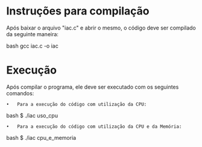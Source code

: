 # Instruções para compilação

Após baixar o arquivo "iac.c" e abrir o mesmo, o código deve ser compilado da seguinte maneira:

bash
gcc iac.c -o iac

# Execução

Após compilar o programa, ele deve ser executado com os seguintes comandos:

    •	Para a execução do código com utilização da CPU:
  
  bash
$ ./iac uso_cpu
  
    •	Para a execução do código com utilização da CPU e da Memória:
  
  bash
$ ./iac cpu_e_memoria
